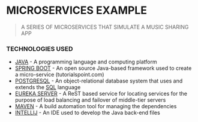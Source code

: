 # MICROSERVICES EXAMPLE
> A SERIES OF MICROSERVICES THAT SIMULATE A MUSIC SHARING APP

### TECHNOLOGIES USED
* [JAVA](https://www.java.com/en/) - A programming language and computing platform
* [SPRING BOOT](https://spring.io/projects/spring-boot) - An open source Java-based framework used to create a micro-service (tutorialspoint.com)
* [POSTGRESQL](https://www.postgresql.org) - An object-relational database system that uses and extends the [SQL](https://www.w3schools.com/sql/) language
* [EUREKA SERVER](https://github.com/Netflix/eureka/wiki/Eureka-at-a-glance) - A ReST based service for locating services for the purpose of load balancing and failover of middle-tier servers
* [MAVEN](https://maven.apache.org/what-is-maven.html) - A build automation tool for managing the dependencies 
* [INTELLIJ](https://www.jetbrains.com/idea/) - An IDE used to develop the Java back-end files
